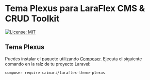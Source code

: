 # Tema Plexus para LaraFlex CMS & CRUD Toolkit

[![License: MIT](https://img.shields.io/badge/License-MIT-yellow.svg)](https://opensource.org/licenses/MIT)

## Tema Plexus

Puedes instalar el paquete utilizando [Composer](https://getcomposer.org). Ejecuta el siguiente comando en la raíz de tu proyecto Laravel:

```bash
composer require caimari/laraflex-theme-plexus